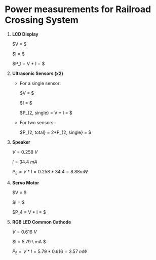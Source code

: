 # Power measurements for Railroad Crossing System

1. __LCD Display__
   
   $V = $

   $I = $

   $P_1 = V * I = $
   
2. __Ultrasonic Sensors (x2)__

   - For a single sensor:
   
      $V = $
   
      $I = $
   
      $P_{2, single} = V * I = $

   - For two sensors:

      $P_{2, total} = 2*P_{2, single} = $

3. __Speaker__

   $V = 0.258 \ V$

   $I = 34.4 \ mA$

   $P_3 = V * I = 0.258 * 34.4 = 8.88 mW$
   
4. __Servo Motor__

   $V = $

   $I = $

   $P_4 = V * I = $

5. __RGB LED Common Cathode__

   $V = 0.616 \ V$
   
   $I = 5.79 \ mA $
   
   $P_5 = V * I = 5.79 * 0.616 = 3.57 \ mW$
